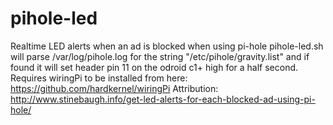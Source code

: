 # pihole-led
Realtime LED alerts when an ad is blocked when using pi-hole
pihole-led.sh will parse /var/log/pihole.log for the string "/etc/pihole/gravity.list" and if found it will set header pin 11 on the odroid c1+ high for a half second.
Requires wiringPi to be installed from here: https://github.com/hardkernel/wiringPi
Attribution: http://www.stinebaugh.info/get-led-alerts-for-each-blocked-ad-using-pi-hole/
